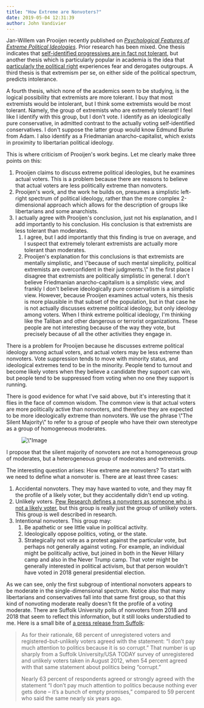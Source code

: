 ```yaml
---
title: "How Extreme are Nonvoters?"
date: 2019-05-04 12:31:39
author: John Vandivier
---
```




<!-- wp:paragraph -->
<p>Jan-Willem van Prooijen recently published on <em><a href=\"https://journals.sagepub.com/doi/full/10.1177/0963721418817755\">Psychological Features of Extreme Political Ideologies</a></em>. Prior research has been mixed. One thesis indicates that <a href=\"http://fortune.com/2016/12/19/social-media-election/\">self-identified progressives are in fact not tolerant</a>, but another thesis which is particularly popular in academia is the idea that <a href=\"https://journals.sagepub.com/doi/abs/10.1177/0146167215569706\">particularly the political right</a> experiences fear and derogates outgroups. A third thesis is that extremism per se, on either side of the political spectrum, predicts intolerance.</p>
<!-- /wp:paragraph -->

<!-- wp:paragraph -->
<p>A fourth thesis, which none of the academics seem to be studying, is the logical possibility that extremists are more tolerant. I buy that most extremists would be intolerant, but I think some extremists would be most tolerant. Namely, the group of extremists who are extremely tolerant! I feel like I identify with this group, but I don't vote. I identify as an ideologically pure conservative, in admitted contrast to the actually voting self-identified conservatives. I don't suppose the latter group would know Edmund Burke from Adam. I also identify as a Friedmanian anarcho-capitalist, which exists in proximity to libertarian political ideology.</p>
<!-- /wp:paragraph -->

<!-- wp:paragraph -->
<p>This is where criticism of Prooijen's work begins. Let me clearly make three points on this:</p>
<!-- /wp:paragraph -->

<!-- wp:list {\"ordered\":true} -->
<ol><li>Prooijen claims to discuss extreme political ideologies, but he examines actual voters. This is a problem because there are reasons to believe that actual voters are less politically extreme than nonvoters.</li><li>Prooijen's work, and the work he builds on, presumes a simplistic left-right spectrum of political ideology, rather than the more complex 2-dimensional approach which allows for the description of groups like libertarians and some anarchists.</li><li>I actually agree with Prooijen's conclusion, just not his explanation, and I add importantly to his conclusion. His conclusion is that extremists are less tolerant than moderates.<ol><li>I agree, but I add importantly that this finding is true on average, and I suspect that extremely tolerant extremists are actually more tolerant than moderates.</li><li>Prooijen's explanation for this conclusions is that extremists are mentally simplistic, and \"because of such mental simplicity, political extremists are overconfident in their judgments.\" In the first place I disagree that extremists are politically simplistic in general. I don't believe Friedmanian anarcho-capitalism is a simplistic view, and frankly I don't believe ideologically pure conservatism is a simplistic view. However, because Prooijen examines actual voters, his thesis is more plausible in that subset of the population, but in that case he is not actually discusses extreme political ideology, but only ideology among voters. When I think extreme political ideology, I'm thinking like the Taliban and other dangerous or terrorist organizations. These people are not interesting because of the way they vote, but precisely because of all the other activities they engage in.</li></ol></li></ol>
<!-- /wp:list -->

<!-- wp:paragraph -->
<p>There is a problem for Prooijen because he discusses extreme political ideology among actual voters, and actual voters may be less extreme than nonvoters. Vote suppression tends to move with minority status, and ideological extremes tend to be in the minority. People tend to turnout and become likely voters when they believe a candidate they support can win, but people tend to be suppressed from voting when no one they support is running.</p>
<!-- /wp:paragraph -->

<!-- wp:paragraph -->
<p>There is good evidence for what I've said above, but it's interesting that it flies in the face of common wisdom. The common view is that actual voters are more politically active than nonvoters, and therefore they are expected to be more ideologically extreme than nonvoters. We use the phrase \"The Silent Majority\" to refer to a group of people who have their own stereotype as a group of homogeneous moderates.</p>
<!-- /wp:paragraph -->

<!-- wp:image -->
<figure class=\"wp-block-image\"><img src=\"https://scontent-iad3-1.xx.fbcdn.net/v/t1.0-9/59554546_10218058446471605_7989186448177758208_n.jpg?_nc_cat=101&amp;_nc_ht=scontent-iad3-1.xx&amp;oh=4896c2ce72b81f8140a9be0a751281f9&amp;oe=5D612C94\" alt=\"Image may contain: text\"/></figure>
<!-- /wp:image -->

<!-- wp:paragraph -->
<p>I propose that the silent majority of nonvoters are not a homogeneous group of moderates, but a heterogeneous group of moderates and extremists.</p>
<!-- /wp:paragraph -->

<!-- wp:paragraph -->
<p>The interesting question arises: How extreme are nonvoters? To start with we need to define what a nonvoter is. There are at least three cases:</p>
<!-- /wp:paragraph -->

<!-- wp:list {\"ordered\":true} -->
<ol><li>Accidental nonvoters. They may have wanted to vote, and they may fit the profile of a likely voter, but they accidentally didn't end up voting.</li><li>Unlikely voters. <a href=\"https://www.pewresearch.org/2010/10/29/the-party-of-nonvoters/\">Pew Research defines a nonvoters as someone who is not a likely voter</a>, but this group is really just the group of unlikely voters. This group is well described in research.</li><li>Intentional nonvoters. This group may:<ol><li>Be apathetic or see little value in political activity.</li><li>Ideologically oppose politics, voting, or the state.</li><li>Strategically not vote as a protest against the particular vote, but perhaps not generally against voting. For example, an individual might be politically active, but joined in both in the Never Hillary camp and also in the Never Trump camp. That voter might be generally interested in political activism, but that person wouldn't have voted in 2018 general presidential election.</li></ol></li></ol>
<!-- /wp:list -->

<!-- wp:paragraph -->
<p>As we can see, only the first subgroup of intentional nonvoters appears to be moderate in the single-dimensional spectrum. Notice also that many libertarians and conservatives fall into that same first group, so that this kind of nonvoting moderate really doesn't fit the profile of a voting moderate. There are Suffolk University polls of nonvoters from 2018 and 2018 that seem to reflect this information, but it still looks understudied to me. Here is a small bite of <a href=\"https://www.suffolk.edu/news-features/news/2018/07/13/16/04/poll-non-voters-cite-corrupt-system-as-reason-for-opting-out\">a press release from Suffolk</a>:</p>
<!-- /wp:paragraph -->

<!-- wp:quote -->
<blockquote class=\"wp-block-quote\"><p>As for their rationale, 68 percent of unregistered voters and registered-but-unlikely voters agreed with the statement: “I don’t pay much attention to politics because it is so corrupt.” That number is up sharply from a Suffolk University/USA TODAY survey of unregistered and unlikely voters taken in August 2012, when 54 percent agreed with that same statement about politics being “corrupt.”</p><p>Nearly 63 percent of respondents agreed or strongly agreed with the statement “I don’t pay much attention to politics because nothing ever gets done – it’s a bunch of empty promises,” compared to 59 percent who said the same nearly six years ago.</p></blockquote>
<!-- /wp:quote -->